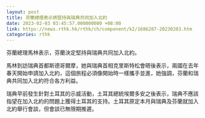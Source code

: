 ```yaml
---
layout: post
title: 芬蘭總理表示將堅持與瑞典共同加入北約
date: 2023-02-03 03:45:57.000000000 +08:00
link: https://news.rthk.hk/rthk/ch/component/k2/1686287-20230203.htm
categories: rthk
---
```


芬蘭總理馬林表示，芬蘭決定堅持與瑞典共同加入北約。

馬林到訪瑞典首都斯德哥爾摩，她與瑞典首相克里斯特松會晤後表示，兩國在去年春天開始申請加入北約，這個旅程必須像開始時一樣攜手並進，她強調，芬蘭和瑞典共同加入北約符合各方利益。

瑞典早前發生針對土耳其的示威活動，土耳其總統埃爾多安之後表示，瑞典不應該指望在加入北約的問題上獲得土耳其的支持。土耳其原定本月與瑞典及芬蘭就加入北約舉行會談，但會談已無限期推遲。
